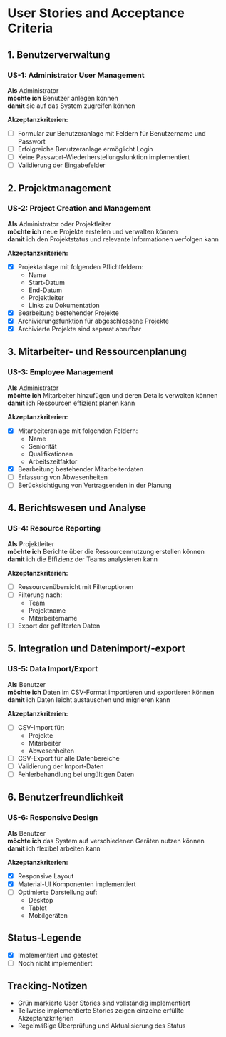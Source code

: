 # User Stories and Acceptance Criteria

## 1. Benutzerverwaltung

### US-1: Administrator User Management
**Als** Administrator  
**möchte ich** Benutzer anlegen können  
**damit** sie auf das System zugreifen können

**Akzeptanzkriterien:**
- [ ] Formular zur Benutzeranlage mit Feldern für Benutzername und Passwort
- [ ] Erfolgreiche Benutzeranlage ermöglicht Login
- [ ] Keine Passwort-Wiederherstellungsfunktion implementiert
- [ ] Validierung der Eingabefelder

## 2. Projektmanagement

### US-2: Project Creation and Management
**Als** Administrator oder Projektleiter  
**möchte ich** neue Projekte erstellen und verwalten können  
**damit** ich den Projektstatus und relevante Informationen verfolgen kann

**Akzeptanzkriterien:**
- [x] Projektanlage mit folgenden Pflichtfeldern:
  - Name
  - Start-Datum
  - End-Datum
  - Projektleiter
  - Links zu Dokumentation
- [x] Bearbeitung bestehender Projekte
- [x] Archivierungsfunktion für abgeschlossene Projekte
- [x] Archivierte Projekte sind separat abrufbar

## 3. Mitarbeiter- und Ressourcenplanung

### US-3: Employee Management
**Als** Administrator  
**möchte ich** Mitarbeiter hinzufügen und deren Details verwalten können  
**damit** ich Ressourcen effizient planen kann

**Akzeptanzkriterien:**
- [x] Mitarbeiteranlage mit folgenden Feldern:
  - Name
  - Seniorität
  - Qualifikationen
  - Arbeitszeitfaktor
- [x] Bearbeitung bestehender Mitarbeiterdaten
- [ ] Erfassung von Abwesenheiten
- [ ] Berücksichtigung von Vertragsenden in der Planung

## 4. Berichtswesen und Analyse

### US-4: Resource Reporting
**Als** Projektleiter  
**möchte ich** Berichte über die Ressourcennutzung erstellen können  
**damit** ich die Effizienz der Teams analysieren kann

**Akzeptanzkriterien:**
- [ ] Ressourcenübersicht mit Filteroptionen
- [ ] Filterung nach:
  - Team
  - Projektname
  - Mitarbeitername
- [ ] Export der gefilterten Daten

## 5. Integration und Datenimport/-export

### US-5: Data Import/Export
**Als** Benutzer  
**möchte ich** Daten im CSV-Format importieren und exportieren können  
**damit** ich Daten leicht austauschen und migrieren kann

**Akzeptanzkriterien:**
- [ ] CSV-Import für:
  - Projekte
  - Mitarbeiter
  - Abwesenheiten
- [ ] CSV-Export für alle Datenbereiche
- [ ] Validierung der Import-Daten
- [ ] Fehlerbehandlung bei ungültigen Daten

## 6. Benutzerfreundlichkeit

### US-6: Responsive Design
**Als** Benutzer  
**möchte ich** das System auf verschiedenen Geräten nutzen können  
**damit** ich flexibel arbeiten kann

**Akzeptanzkriterien:**
- [x] Responsive Layout
- [x] Material-UI Komponenten implementiert
- [ ] Optimierte Darstellung auf:
  - Desktop
  - Tablet
  - Mobilgeräten

## Status-Legende
- [x] Implementiert und getestet
- [ ] Noch nicht implementiert

## Tracking-Notizen
- Grün markierte User Stories sind vollständig implementiert
- Teilweise implementierte Stories zeigen einzelne erfüllte Akzeptanzkriterien
- Regelmäßige Überprüfung und Aktualisierung des Status
